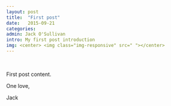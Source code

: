 ```yaml
---
layout: post
title:  "First post"
date:   2015-09-21
categories: 
admin: Jack O'Sullivan
intro: My first post introduction
img: <center> <img class="img-responsive" src=" "></center>
---
```


<br>

First post content.

One love,

Jack 
